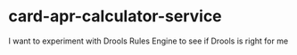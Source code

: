 # card-apr-calculator-service

I want to experiment with Drools Rules Engine to see if Drools is right for me 
